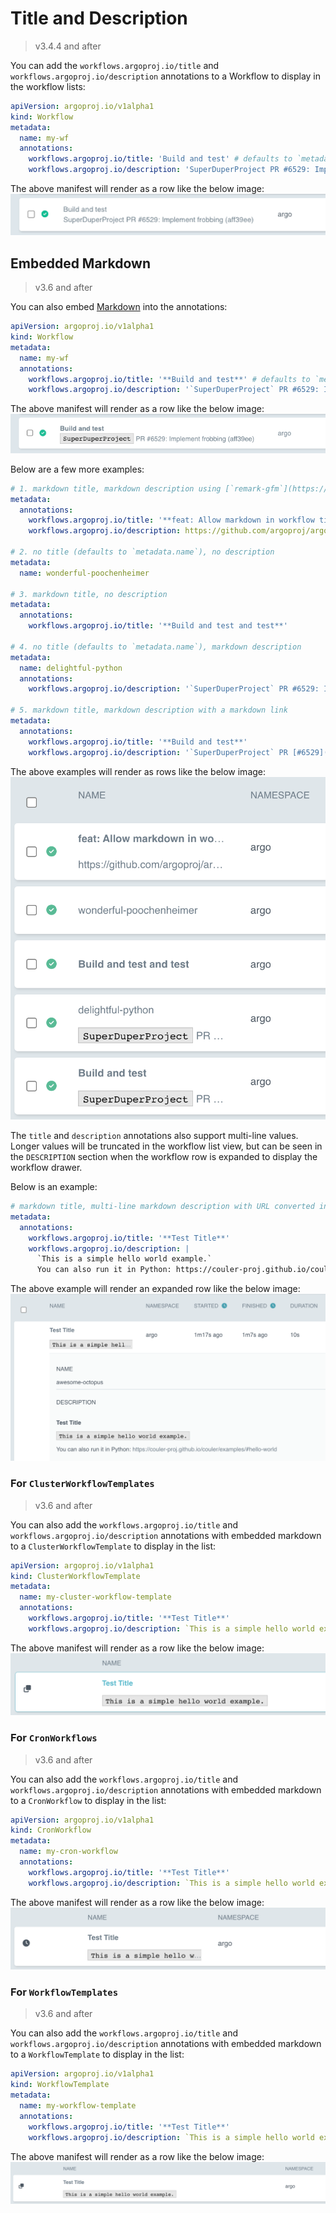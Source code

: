 # Title and Description

> v3.4.4 and after

You can add the `workflows.argoproj.io/title` and `workflows.argoproj.io/description` annotations to a Workflow to display in the workflow lists:

```yaml
apiVersion: argoproj.io/v1alpha1
kind: Workflow
metadata:
  name: my-wf
  annotations:
    workflows.argoproj.io/title: 'Build and test' # defaults to `metadata.name` if not specified
    workflows.argoproj.io/description: 'SuperDuperProject PR #6529: Implement frobbing (aff39ee)'
```

The above manifest will render as a row like the below image:
![Title and Description Example](assets/title-and-description-workflow.png)

## Embedded Markdown

> v3.6 and after

You can also embed [Markdown](https://www.markdownguide.org/basic-syntax/) into the annotations:

```yaml
apiVersion: argoproj.io/v1alpha1
kind: Workflow
metadata:
  name: my-wf
  annotations:
    workflows.argoproj.io/title: '**Build and test**' # defaults to `metadata.name` if not specified
    workflows.argoproj.io/description: '`SuperDuperProject` PR #6529: Implement frobbing (aff39ee)'
```

The above manifest will render as a row like the below image:
![Markdown Example](assets/title-and-description-markdown-workflow.png)

Below are a few more examples:

```yaml
# 1. markdown title, markdown description using [`remark-gfm`](https://github.com/remarkjs/remark-gfm) to convert URLs into anchor links
metadata:
  annotations:
    workflows.argoproj.io/title: '**feat: Allow markdown in workflow title and description. Fixes #10126**'
    workflows.argoproj.io/description: https://github.com/argoproj/argo-workflows/pull/10553

# 2. no title (defaults to `metadata.name`), no description
metadata:
  name: wonderful-poochenheimer

# 3. markdown title, no description
metadata:
  annotations:
    workflows.argoproj.io/title: '**Build and test and test**'

# 4. no title (defaults to `metadata.name`), markdown description
metadata:
  name: delightful-python
  annotations:
    workflows.argoproj.io/description: '`SuperDuperProject` PR #6529: Implement frobbing (aff39ee)'

# 5. markdown title, markdown description with a markdown link
metadata:
  annotations:
    workflows.argoproj.io/title: '**Build and test**'
    workflows.argoproj.io/description: '`SuperDuperProject` PR [#6529](https://github.com): Implement frobbing (aff39ee)'
```

The above examples will render as rows like the below image:
![More Markdown Examples](assets/title-and-description-markdown-complex-workflow.png)

The `title` and `description` annotations also support multi-line values. Longer values will be truncated in the workflow list view, but can be seen in the `DESCRIPTION` section when the workflow row is expanded to display the workflow drawer.

Below is an example:

```yaml
# markdown title, multi-line markdown description with URL converted into an anchor link
metadata:
  annotations:
    workflows.argoproj.io/title: '**Test Title**'
    workflows.argoproj.io/description: |
      `This is a simple hello world example.`
      You can also run it in Python: https://couler-proj.github.io/couler/examples/#hello-world
```

The above example will render an expanded row like the below image:
![Workflow Drawer Markdown Examples](assets/title-and-description-markdown-workflow-drawer.png)

### For `ClusterWorkflowTemplates`

> v3.6 and after

You can also add the `workflows.argoproj.io/title` and `workflows.argoproj.io/description` annotations with embedded markdown to a `ClusterWorkflowTemplate` to display in the list:

```yaml
apiVersion: argoproj.io/v1alpha1
kind: ClusterWorkflowTemplate
metadata:
  name: my-cluster-workflow-template
  annotations:
    workflows.argoproj.io/title: '**Test Title**'
    workflows.argoproj.io/description: `This is a simple hello world example.`
```

The above manifest will render as a row like the below image:
![ClusterWorkflowTemplate Example](assets/title-and-description-markdown-cluster-workflow-template.png)

### For `CronWorkflows`

> v3.6 and after

You can also add the `workflows.argoproj.io/title` and `workflows.argoproj.io/description` annotations with embedded markdown to a `CronWorkflow` to display in the list:

```yaml
apiVersion: argoproj.io/v1alpha1
kind: CronWorkflow
metadata:
  name: my-cron-workflow
  annotations:
    workflows.argoproj.io/title: '**Test Title**'
    workflows.argoproj.io/description: `This is a simple hello world example.`
```

The above manifest will render as a row like the below image:
![CronWorkflow Example](assets/title-and-description-markdown-cron-workflow.png)

### For `WorkflowTemplates`

> v3.6 and after

You can also add the `workflows.argoproj.io/title` and `workflows.argoproj.io/description` annotations with embedded markdown to a `WorkflowTemplate` to display in the list:

```yaml
apiVersion: argoproj.io/v1alpha1
kind: WorkflowTemplate
metadata:
  name: my-workflow-template
  annotations:
    workflows.argoproj.io/title: '**Test Title**'
    workflows.argoproj.io/description: `This is a simple hello world example.`
```

The above manifest will render as a row like the below image:
![WorkflowTemplate Example](assets/title-and-description-markdown-workflow-template.png)
